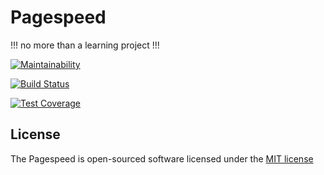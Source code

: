 # Pagespeed
!!! no more than a learning project !!!

[![Maintainability](https://api.codeclimate.com/v1/badges/4be5a1906f6ec307150a/maintainability)](https://codeclimate.com/github/1ike/project-lvl3-s158/maintainability)

[![Build Status](https://travis-ci.org/1ike/project-lvl3-s158.svg?branch=master)](https://travis-ci.org/1ike/project-lvl3-s158)

[![Test Coverage](https://api.codeclimate.com/v1/badges/4be5a1906f6ec307150a/test_coverage)](https://codeclimate.com/github/1ike/project-lvl3-s158/test_coverage)


## License

The Pagespeed is open-sourced software licensed under the [MIT license](http://opensource.org/licenses/MIT)
